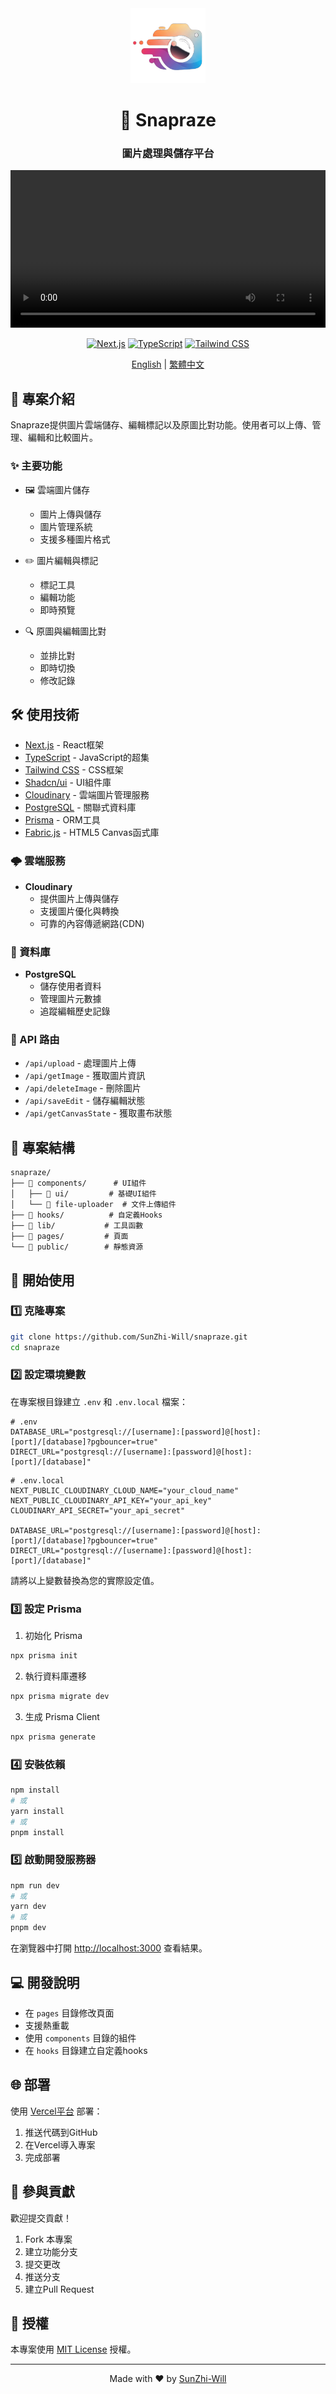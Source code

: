 <div align="center">

<img src="public/logo.png" alt="Snapraze Logo" width="120" />

# 🚀 Snapraze

### 圖片處理與儲存平台

<video width="100%" controls>
  <source src="public/Snapraze.mp4" type="video/mp4">
  您的瀏覽器不支援影片播放。
</video>

[![Next.js](https://img.shields.io/badge/Next.js-13.0-black?style=for-the-badge&logo=next.js)](https://nextjs.org)
[![TypeScript](https://img.shields.io/badge/TypeScript-5.0-blue?style=for-the-badge&logo=typescript)](https://www.typescriptlang.org)
[![Tailwind CSS](https://img.shields.io/badge/Tailwind-3.0-38B2AC?style=for-the-badge&logo=tailwind-css)](https://tailwindcss.com)

[English](README.en.md) | [繁體中文](README.md)

</div>

## 📖 專案介紹

Snapraze提供圖片雲端儲存、編輯標記以及原圖比對功能。使用者可以上傳、管理、編輯和比較圖片。

### ✨ 主要功能

- 🖼️ 雲端圖片儲存
  - 圖片上傳與儲存
  - 圖片管理系統
  - 支援多種圖片格式

- ✏️ 圖片編輯與標記
  - 標記工具
  - 編輯功能
  - 即時預覽

- 🔍 原圖與編輯圖比對
  - 並排比對
  - 即時切換
  - 修改記錄

## 🛠️ 使用技術

- [Next.js](https://nextjs.org) - React框架
- [TypeScript](https://www.typescriptlang.org) - JavaScript的超集
- [Tailwind CSS](https://tailwindcss.com) - CSS框架
- [Shadcn/ui](https://ui.shadcn.com) - UI組件庫
- [Cloudinary](https://cloudinary.com) - 雲端圖片管理服務
- [PostgreSQL](https://www.postgresql.org) - 關聯式資料庫
- [Prisma](https://www.prisma.io) - ORM工具
- [Fabric.js](http://fabricjs.com) - HTML5 Canvas函式庫

### 🌩️ 雲端服務

- **Cloudinary**
  - 提供圖片上傳與儲存
  - 支援圖片優化與轉換
  - 可靠的內容傳遞網路(CDN)

### 💾 資料庫

- **PostgreSQL**
  - 儲存使用者資料
  - 管理圖片元數據
  - 追蹤編輯歷史記錄

### 🔐 API 路由

- `/api/upload` - 處理圖片上傳
- `/api/getImage` - 獲取圖片資訊
- `/api/deleteImage` - 刪除圖片
- `/api/saveEdit` - 儲存編輯狀態
- `/api/getCanvasState` - 獲取畫布狀態

## 📁 專案結構

```
snapraze/
├── 📂 components/      # UI組件
│   ├── 📂 ui/         # 基礎UI組件
│   └── 📄 file-uploader  # 文件上傳組件
├── 📂 hooks/          # 自定義Hooks
├── 📂 lib/           # 工具函數
├── 📂 pages/         # 頁面
└── 📂 public/        # 靜態資源
```

## 🚀 開始使用

### 1️⃣ 克隆專案

```bash
git clone https://github.com/SunZhi-Will/snapraze.git
cd snapraze
```
### 2️⃣ 設定環境變數

在專案根目錄建立 `.env` 和 `.env.local` 檔案：

```env
# .env
DATABASE_URL="postgresql://[username]:[password]@[host]:[port]/[database]?pgbouncer=true"
DIRECT_URL="postgresql://[username]:[password]@[host]:[port]/[database]"
```

```env
# .env.local
NEXT_PUBLIC_CLOUDINARY_CLOUD_NAME="your_cloud_name"
NEXT_PUBLIC_CLOUDINARY_API_KEY="your_api_key"
CLOUDINARY_API_SECRET="your_api_secret"

DATABASE_URL="postgresql://[username]:[password]@[host]:[port]/[database]?pgbouncer=true"
DIRECT_URL="postgresql://[username]:[password]@[host]:[port]/[database]"
```

請將以上變數替換為您的實際設定值。

### 3️⃣ 設定 Prisma

1. 初始化 Prisma
```bash
npx prisma init
```

2. 執行資料庫遷移
```bash
npx prisma migrate dev
```

3. 生成 Prisma Client
```bash
npx prisma generate
```

### 4️⃣ 安裝依賴

```bash
npm install
# 或
yarn install
# 或
pnpm install
```

### 5️⃣ 啟動開發服務器

```bash
npm run dev
# 或
yarn dev
# 或
pnpm dev
```

在瀏覽器中打開 [http://localhost:3000](http://localhost:3000) 查看結果。

## 💻 開發說明

- 在 `pages` 目錄修改頁面
- 支援熱重載
- 使用 `components` 目錄的組件
- 在 `hooks` 目錄建立自定義hooks

## 🌐 部署

使用 [Vercel平台](https://vercel.com/new) 部署：

1. 推送代碼到GitHub
2. 在Vercel導入專案
3. 完成部署

## 🤝 參與貢獻

歡迎提交貢獻！

1. Fork 本專案
2. 建立功能分支
3. 提交更改
4. 推送分支
5. 建立Pull Request

## 📄 授權

本專案使用 [MIT License](LICENSE) 授權。

---

<div align="center">

Made with ❤️ by [SunZhi-Will](https://github.com/SunZhi-Will)

</div>


